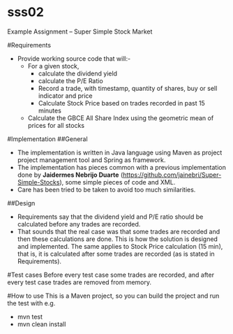 # sss02
Example Assignment – Super Simple Stock Market

#Requirements

* Provide working source code that will:-
  * For a given stock, 
    * calculate the dividend yield
    * calculate the P/E Ratio
    * Record a trade, with timestamp, quantity of shares, buy or sell indicator and price
    * Calculate Stock Price based on trades recorded in past 15 minutes
  * Calculate the GBCE All Share Index using the geometric mean of prices for all stocks

#Implementation
##General
* The implementation is written in Java language using Maven as project project management tool and Spring as framework.
* The implementation has pieces common with a previous implementation done by **Jaidermes Nebrijo Duarte** (https://github.com/jainebri/Super-Simple-Stocks), some simple pieces of code and XML.
* Care has been tried to be taken to avoid too much similarities.

##Design
* Requirements say that the dividend yield and P/E ratio should be calculated before any trades are recorded.
* That sounds that the real case was that some trades are recorded and then these calculations are done. This is how the solution is designed and implemented. The same applies to Stock Price calculation (15 min), that is, it is calculated after some trades are recorded (as is stated in Requirements).

#Test cases
Before every test case some trades are recorded, and after every test case trades are removed from memory.

#How to use
This is a Maven project, so you can build the project and run the test with e.g.
* mvn test
* mvn clean install



